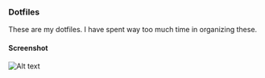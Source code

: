 ### Dotfiles

These are my dotfiles.
I have spent way too much time in organizing these.

#### Screenshot
![Alt text]('/images/screenshot.png')
